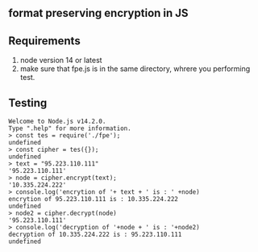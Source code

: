 ## format preserving encryption in JS

## Requirements
1. node version 14 or latest
2. make sure that fpe.js is in the same directory, whrere you performing test.

## Testing
``` $ node
Welcome to Node.js v14.2.0.
Type ".help" for more information.
> const tes = require('./fpe');
undefined
> const cipher = tes({});
undefined
> text = "95.223.110.111"  
'95.223.110.111'
> node = cipher.encrypt(text);
'10.335.224.222'
> console.log('encrytion of '+ text + ' is : ' +node)
encrytion of 95.223.110.111 is : 10.335.224.222
undefined
> node2 = cipher.decrypt(node)
'95.223.110.111'
> console.log('decryption of '+node + ' is : '+node2)
decryption of 10.335.224.222 is : 95.223.110.111
undefined
```



